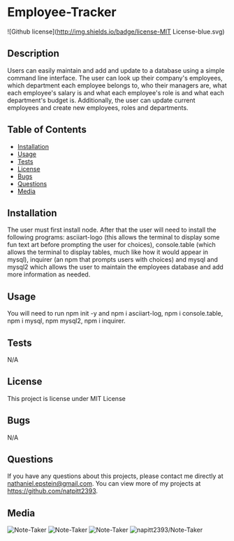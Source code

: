 # Employee-Tracker
![Github license](http://img.shields.io/badge/license-MIT License-blue.svg)
  
  ## Description 
  Users can easily maintain and add and update to a database using a simple command line interface. The user can look up their company's employees, which department each employee belongs to, who their managers are, what each employee's salary is and what each employee's role is and what each department's budget is. Additionally, the user can update current employees and create new employees, roles and departments.

  ## Table of Contents
  * [Installation](#installation)
  * [Usage](#usage)
  * [Tests](#tests)
  * [License](#license)
  * [Bugs](#bugs)
  * [Questions](#questions)
  * [Media](#media)

  
  ## Installation 
  The user must first install node. After that the user will need to install the following programs: asciiart-logo (this allows the terminal to display some fun text art before prompting the user for choices), console.table (which allows the terminal to display tables, much like how it would appear in mysql), inquirer (an npm that prompts users with choices) and mysql and mysql2 which allows the user to maintain the employees database and add more information as needed.
  ## Usage 
  You will need to run npm init -y and npm i asciiart-log, npm i console.table, npm i mysql, npm mysql2, npm i inquirer.
  ## Tests
  N/A
  ## License 
  This project is license under MIT License
  ## Bugs
  N/A

  ## Questions
  If you have any questions about this projects, please contact me directly at nathaniel.epstein@gmail.com. You can view more of my projects at https://github.com/natpitt2393.

  ## Media
  ![Note-Taker](./retrievenote.png)
  ![Note-Taker](./mainpage.png)
  ![Note-Taker](./addnewnote.png)
  ![napitt2393/Note-Taker](https://github.com/natpitt2393/Note-Taker)